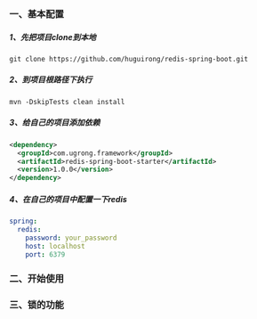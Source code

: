 ### 一、基本配置

##### 1、先把项目clone到本地

`git clone https://github.com/huguirong/redis-spring-boot.git`

##### 2、到项目根路径下执行

`mvn -DskipTests clean install`

##### 3、给自己的项目添加依赖
```xml
<dependency>
  <groupId>com.ugrong.framework</groupId>
  <artifactId>redis-spring-boot-starter</artifactId>
  <version>1.0.0</version>
</dependency>
```
##### 4、在自己的项目中配置一下redis
```yml
spring:
  redis:
    password: your_password
    host: localhost
    port: 6379
```
### 二、开始使用

### 三、锁的功能





